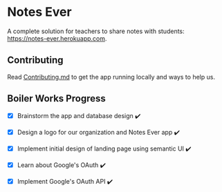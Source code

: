 # Notes Ever

A complete solution for teachers to share notes with students: https://notes-ever.herokuapp.com.

## Contributing

Read [Contributing.md](CONTRIBUTING.md) to get the app running locally and ways to help us.

## Boiler Works Progress

- [x] Brainstorm the app and database design :heavy_check_mark:
- [x] Design a logo for our organization and Notes Ever app :heavy_check_mark:
- [x] Implement initial design of landing page using semantic UI :heavy_check_mark:
- [x] Learn about Google's OAuth :heavy_check_mark:
- [x] Implement Google's OAuth API :heavy_check_mark:
 
